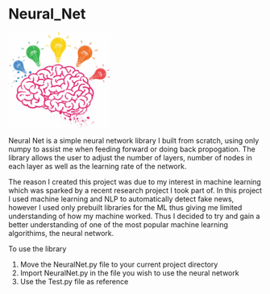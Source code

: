 # Neural_Net
<img src = "NeuralNetworkImage.jpg" width ="40%">

Neural Net is a simple neural network library I built from scratch, using only numpy to assist me when feeding forward or doing back propogation. The library allows the user to adjust the number of layers, number of nodes in each layer as well as the learning rate of the network.


The reason I created this project was due to my interest in machine learning which was sparked by a recent research project I took part of. In this project I used machine learning and NLP to automatically detect fake news, however I used only prebuilt libraries for the ML thus giving me limited understanding of how my machine worked. Thus I decided to try and gain a better understanding of one of the most popular machine learning algorithims, the neural network.

To use the library
  1. Move the NeuralNet.py file to your current project directory
  2. Import NeuralNet.py in the file you wish to use the neural network
  3. Use the Test.py file as reference




